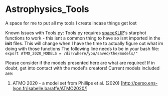 # Astrophysics_Tools
A space for me to put all my tools I create incase things get lost

Known Issues with Tools.py:
Tools.py requires [spaceKLIP](https://github.com/spacetelescope/spaceKLIP)'s starphot functions to work - this isnt a common thing to have so isnt imported in the __init__ files. This will change when I have the time to actually figure out what im doing with those functions
The following line needs to be in your bash file:
`export ATMO_2020_MODELS = /dir/where/you/saved/the/models/"`

Please consider if the models presented here are what are required! If in doubt, get into contact with the model's creators!
Current models included are:
  1) ATMO 2020 - a model set from Phillips et al. (2020) [http://perso.ens-lyon.fr/isabelle.baraffe/ATMO2020/]

